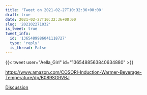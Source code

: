 ```yaml
---
title: 'Tweet on 2021-02-27T10:32:36+00:00'
draft: true
date: 2021-02-27T10:32:36+00:00
slug: '202102271032'
is_tweet: true
tweet_info:
  id: '1365489986041118727'
  type: 'reply'
  is_thread: False
---
```




{{< tweet user="Aella_Girl" id="1365488563840634880" >}}

<https://www.amazon.com/COSORI-Induction-Warmer-Beverage-Temperature/dp/B089SGRVBJ>

[Discussion](https://x.com/sytelus/status/1365489986041118727)
